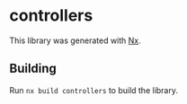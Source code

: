 # controllers

This library was generated with [Nx](https://nx.dev).

## Building

Run `nx build controllers` to build the library.
